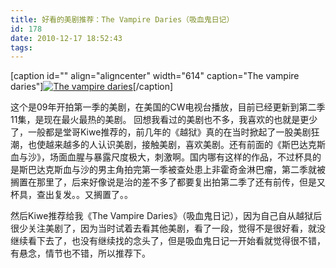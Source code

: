 ```yaml
---
title: 好看的美剧推荐：The Vampire Daries（吸血鬼日记）
id: 178
date: 2010-12-17 18:52:43
tags:
---
```


[caption id="" align="aligncenter" width="614" caption="The vampire daries"][![The vampire daries](http://img.maybe.asia/content/pictures1/vampiredaries.jpg "The vampire daries")](http://img.maybe.asia/content/pictures1/vampiredaries.jpg)[/caption]

这个是09年开拍第一季的美剧，在美国的CW电视台播放，目前已经更新到第二季11集，是现在最火最热的美剧。
回想我看过的美剧也不多，我喜欢的也就是更少了，一般都是堂哥Kiwe推荐的，前几年的《越狱》真的在当时掀起了一股美剧狂潮，也使越来越多的人认识美剧，接触美剧，喜欢美剧。还有前面的《斯巴达克斯血与沙》，场面血腥与暴露尺度极大，刺激啊。国内哪有这样的作品，不过杯具的是斯巴达克斯血与沙的男主角拍完第一季被查处患上非霍奇金淋巴瘤，第二季就被搁置在那里了，后来好像说是治的差不多了都要复出拍第二季了还有前传，但是又杯具，查出复发。。又搁置了。。<!--more-->

然后Kiwe推荐给我《The Vampire Daries》（吸血鬼日记），因为自己自从越狱后很少关注美剧了，因为当时试着去看其他美剧，看了一段，觉得不是很好看，就没继续看下去了，也没有继续找的念头了，但是吸血鬼日记一开始看就觉得很不错，有悬念，情节也不错，所以推荐下。
